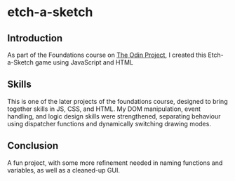 # etch-a-sketch

## Introduction
As part of the Foundations course on [The Odin Project](https://www.theodinproject.com/about), I created this Etch-a-Sketch game using JavaScript and HTML

## Skills
This is one of the later projects of the foundations course, designed to bring together skills in JS, CSS, and HTML. My DOM manipulation, event handling, and logic design skills were strengthened, separating behaviour using dispatcher functions and dynamically switching drawing modes.

## Conclusion
A fun project, with some more refinement needed in naming functions and variables, as well as a cleaned-up GUI. 
